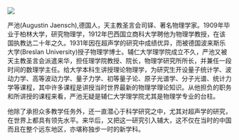 ![](https://s2.loli.net/2022/08/14/reKWwztjgma4kTN.jpg)

严池(Augustin Jaensch),德国人，天主教圣言会司铎、著名物理学家。1909年毕业于柏林大学，研究物理学，1912年巴西国立商科大学聘他为物理学教授，在该国执教达二十年之久。1931年因在超声学的研究中成绩优异，而被德国波来斯乐大学(Breslan University)授子物理学博士。辅仁大学理学院成立不久，严池又被天主教圣言会派遣来华，担任理学院教授、院长，物理学研究所所长，并兼任一段时间的数理学主任。给大学本科生讲授理论物理学，为研究生开设量子统计学、波动力学、高等波动力学、量子力学、初等量子论、原子光谱学、分子光谱、统计力学等课程，其中许多课程是讲授当时世界最新的物理学理论知识。从他担负的职务和所讲授的课程来看，严池无疑是辅仁大学理学院尤其是物理学专业的台柱。

他除了承担众多教学任务外，还一直潜心于科学研究之中，尤其对超声学的研究，在世界上都具有领先水平。来华后，又把这一研究引入辅大，这不仅在当时的中国而且在整个远东地区，亦堪称独步一时的新学科。